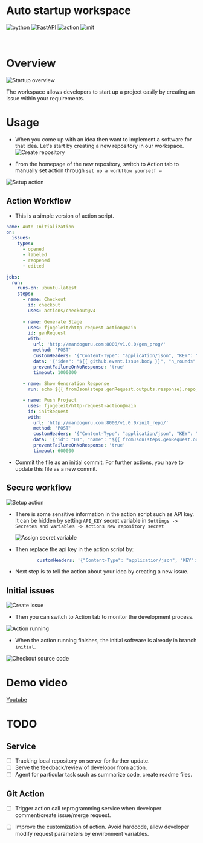 # Auto startup workspace
<p>
    <a href="https://www.python.org/" target="blank_"><img alt="python" src="https://img.shields.io/badge/python-3.10.13-green" /></a>
    <a href="https://fastapi.tiangolo.com/" target="blank_"><img alt="FastAPI" src="https://img.shields.io/badge/MetaGPT-0.7.4-orange" /></a>
    <a href="https://reactjs.org/" target="blank_"><img alt="action" src="https://img.shields.io/badge/Github-Action-purple" /></a>
    <a href="https://opensource.org/licenses/MIT" target="blank_"><img alt="mit" src="https://img.shields.io/badge/License-MIT-blue.svg" /></a>
</p>
<br/>

# Overview
![Startup overview](profile/assets/tool_overview.png)

The workspace allows developers to start up a project easily by creating an issue within your requirements.

# Usage

- When you come up with an idea then want to implement a software for that idea. Let's start by creating a new repository in our workspace.
![Create repository](profile/assets/create_repository.png)

- From the homepage of the new repository, switch to Action tab to manually set action through `set up a workflow yourself →`



![Setup action](profile/assets/create_action_script.png)


## Action Workflow

- This is a simple version of action script.

```yaml
name: Auto Initialization
on:
  issues:
    types:
      - opened
      - labeled
      - reopened
      - edited

jobs:
  run:
    runs-on: ubuntu-latest
    steps:
      - name: Checkout
        id: checkout
        uses: actions/checkout@v4
        
      - name: Generate Stage
        uses: fjogeleit/http-request-action@main
        id: genRequest
        with:
          url: 'http://mandoguru.com:8000/v1.0.0/gen_prog/'
          method: 'POST'
          customHeaders: '{"Content-Type": "application/json", "KEY": "MqQVfJ6Fq1umZnUI7ZuaycciCjxi3gM0"}'
          data: '{"idea": "${{ github.event.issue.body }}", "n_rounds": 5, "project_name": "${{ github.repository }}"}'
          preventFailureOnNoResponse: 'true'
          timeout: 1000000
          
      - name: Show Generation Response
        run: echo ${{ fromJson(steps.genRequest.outputs.response).repo_name }}

      - name: Push Project
        uses: fjogeleit/http-request-action@main
        id: initRequest
        with:
          url: 'http://mandoguru.com:8000/v1.0.0/init_repo/'
          method: 'POST'
          customHeaders: '{"Content-Type": "application/json", "KEY": "MqQVfJ6Fq1umZnUI7ZuaycciCjxi3gM0"}'
          data: '{"id": "01", "name": "${{ fromJson(steps.genRequest.outputs.response).repo_name }}", "local": "${{ fromJson(steps.genRequest.outputs.response).repo_name }}", "remote_url": "${{ github.server_url }}/${{ github.repository }}", "github_token": ${{ secret.GITHUB_TOKEN }},  "remote_name": "origin", "branch": "initial", "commit_message": "Init commit"}'
          preventFailureOnNoResponse: 'true'
          timeout: 600000
```

- Commit the file as an initial commit. For further actions, you have to update this file as a new commit.

## Secure workflow

![Setup action](profile/assets/commit_action.png)

  - There is some sensitive information in the action script such as API key. It can be hidden by setting `API_KEY` secret variable in `Settings -> Secretes and variables -> Actions New repository secret`

    ![Assign secret variable](profile/assets/assign_secret_variable.png)

  - Then replace the api key in the action script by:
  
    ```yaml
            customHeaders: '{"Content-Type": "application/json", "KEY": &{{ secret.API_KEY }}}'
    ```

- Next step is to tell the action about your idea by creating a new issue.


## Initial issues

![Create issue](profile/assets/create_issue.png)

- Then you can switch to Action tab to monitor the development process.

![Action running](profile/assets/monitor_action_running.png)

- When the action running finishes, the initial software is already in branch `initial`.

![Checkout source code](profile/assets/checkout_source_code.png)


# Demo video

[Youtube](https://youtu.be/B7aHY052LAU)


# TODO

## Service
- [ ] Tracking local repository on server for further update.
- [ ] Serve the feedback/review of developor from action.
- [ ] Agent for particular task such as summarize code, create readme files.
 
## Git Action
- [ ] Trigger action call reprogramming service when developer comment/create issue/merge request.
- [ ] Improve the customization of action. Avoid hardcode, allow developer modify request parameters by environment variables.


